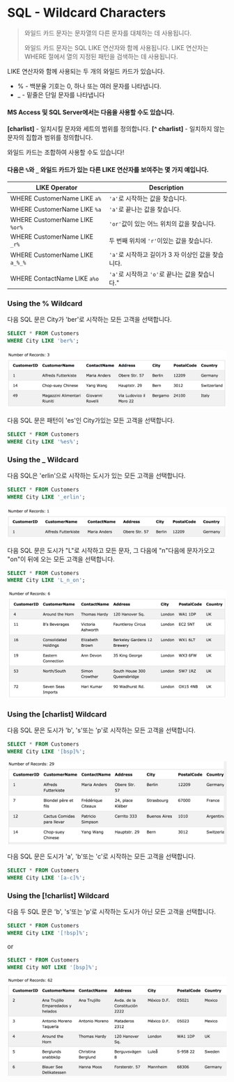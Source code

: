 # SQL - Wildcard Characters

>와일드 카드 문자는 문자열의 다른 문자를 대체하는 데 사용됩니다. 
>
>와일드 카드 문자는 SQL LIKE 연산자와 함께 사용됩니다. LIKE 연산자는 WHERE 절에서 열의 지정된 패턴을 검색하는 데 사용됩니다. 

LIKE 연산자와 함께 사용되는 두 개의 와일드 카드가 있습니다. 

 - % - 백분율 기호는 0, 하나 또는 여러 문자를 나타냅니다. 
 - _ - 밑줄은 단일 문자를 나타냅니다


#### MS Access 및 SQL Server에서는 다음을 사용할 수도 있습니다. 

**[charlist]** - 일치시킬 문자와 세트의 범위를 정의합니다.
**[^ charlist]** - 일치하지 않는 문자의 집합과 범위를 정의합니다.

와일드 카드는 조합하여 사용할 수도 있습니다! 

#### 다음은 `%`와 `_` 와일드 카드가 있는 다른 LIKE 연산자를 보여주는 몇 가지 예입니다.

|LIKE Operator	|Description|
|----------|-------------|
|WHERE CustomerName LIKE `a%`	|`'a'`로 시작하는 값을 찾습니다.|
|WHERE CustomerName LIKE `%a`	|`'a'`로 끝나는 값을 찾습니다.|
|WHERE CustomerName LIKE `%or%`| `'or'`값이 있는 어느 위치의 값을 찾습니다.|
|WHERE CustomerName LIKE `_r%`	|두 번째 위치에 `'r'`이있는 값을 찾습니다.|
|WHERE CustomerName LIKE `a_%_%`	|`'a'`로 시작하고 길이가 3 자 이상인 값을 찾습니다.|
|WHERE ContactName LIKE `a%o`	|`'a'`로 시작하고 `'o'`로 끝나는 값을 찾습니다."|


### Using the % Wildcard

다음 SQL 문은 City가 'ber'로 시작하는 모든 고객을 선택합니다.

```sql
SELECT * FROM Customers
WHERE City LIKE 'ber%';
```

![](./images/bercity.png)

다음 SQL 문은 패턴이 'es'인 City가있는 모든 고객을 선택합니다.

```sql
SELECT * FROM Customers
WHERE City LIKE '%es%';
```

### Using the _ Wildcard

다음 SQL은 'erlin'으로 시작하는 도시가 있는 모든 고객을 선택합니다.

```sql
SELECT * FROM Customers
WHERE City LIKE '_erlin';
```
![](./images/elin.png)


다음 SQL 문은 도시가 "L"로 시작하고 모든 문자, 그 다음에 "n"다음에 문자가오고 "on"이 뒤에 오는 모든 고객을 선택합니다.

```sql
SELECT * FROM Customers
WHERE City LIKE 'L_n_on';
```
![](./images/l-d-n.png)

### Using the [charlist] Wildcard


다음 SQL 문은 도시가 'b', 's'또는 'p'로 시작하는 모든 고객을 선택합니다.

```sql
SELECT * FROM Customers
WHERE City LIKE '[bsp]%';
```
![](./images/bsq.png)

다음 SQL 문은 도시가 'a', 'b'또는 'c'로 시작하는 모든 고객을 선택합니다.
```sql
SELECT * FROM Customers
WHERE City LIKE '[a-c]%';
```

### Using the [!charlist] Wildcard

다음 두 SQL 문은 'b', 's'또는 'p'로 시작하는 도시가 아닌 모든 고객을 선택합니다.

```sql
SELECT * FROM Customers
WHERE City LIKE '[!bsp]%';
```
or

```sql
SELECT * FROM Customers
WHERE City NOT LIKE '[bsp]%';
```
![](./images/not%20sss.png)

